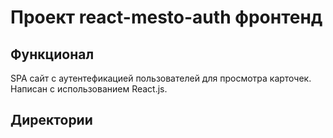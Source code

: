 # Проект react-mesto-auth фронтенд
## Функционал
SPA сайт с аутентефикацией пользователей для просмотра карточек. Написан с использованием React.js.

## Директории
